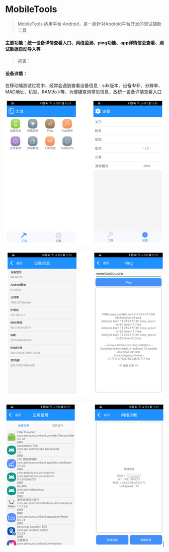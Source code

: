 # MobileTools

> MobileTools 适用平台 Android，是一款针对Android平台开发的测试辅助工具


#### 主要功能：统一设备详情查看入口、网络监测、ping功能、app详情信息查看、测试数据自动导入等

> 初衷：
#### 设备详情：
在移动端测试过程中，经常会遇到查看设备信息：sdk版本、设备IMEI、分辨率、MAC地址、机型、RAM大小等，为便捷查询常见信息，故统一设备详情查看入口

![image](https://github.com/GHyyy/MobileTools/blob/master/app/src/main/res/drawable/hk_01.png)

![image](https://github.com/GHyyy/MobileTools/blob/master/app/src/main/res/drawable/hk_02.png)

![image](https://github.com/GHyyy/MobileTools/blob/master/app/src/main/res/drawable/hk_03.png)
